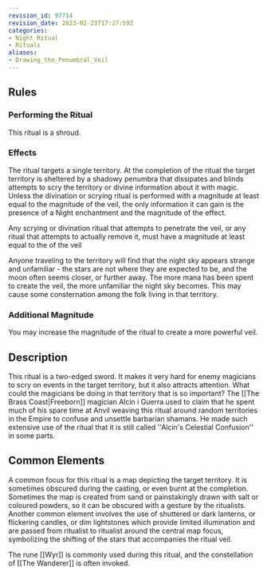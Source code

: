 ```yaml
---
revision_id: 97714
revision_date: 2023-02-23T17:27:59Z
categories:
- Night Ritual
- Rituals
aliases:
- Drawing_the_Penumbral_Veil
---
```


## Rules

### Performing the Ritual
 

 

This ritual is a shroud.

### Effects

The ritual targets a single territory. At the completion of the ritual the target territory is sheltered by a shadowy penumbra that dissipates and blinds attempts to scry the territory or divine information about it with magic. Unless the divination or scrying ritual is performed with a magnitude at least equal to the magnitude of the veil, the only information it can gain is the presence of a Night enchantment and the magnitude of the effect.

Any scrying or divination ritual that attempts to penetrate the veil, or any ritual that attempts to actually remove it, must have a magnitude at least equal to the of the veil

Anyone traveling to the territory will find that the night sky appears strange and unfamiliar - the stars are not where they are expected to be, and the moon often seems closer, or further away. The more mana has been spent to create the veil, the more unfamiliar the night sky becomes. This may cause some consternation among the folk living in that territory.





### Additional Magnitude
You may increase the magnitude of the ritual to create a more powerful veil.

## Description

This ritual is a two-edged sword. It makes it very hard for enemy magicians to scry on events in the target territory, but it also attracts attention. What could the magicians be doing in that territory that is so important? The [[The Brass Coast|Freeborn]] magician Alcin i Guerra used to claim that he spent much of his spare time at Anvil weaving this ritual around random territories in the Empire to confuse and unsettle barbarian shamans. He made such extensive use of the ritual that it is still called ''Alcin's Celestial Confusion'' in some parts.

## Common Elements
A common focus for this ritual is a map depicting the target territory. It is sometimes obscured during the casting, or even burnt at the completion. Sometimes the map is created from sand or painstakingly drawn with salt or coloured powders, so it can be obscured with a gesture by the ritualists. Another common element involves the use of shuttered or dark lanterns, or flickering candles, or dim lightstones which provide limited illumination and are passed from ritualist to ritualist around the central map focus, symbolizing the shifting of the stars that accompanies the ritual veil.

The rune [[Wyr]] is commonly used during this ritual, and the constellation of [[The Wanderer]] is often invoked.


